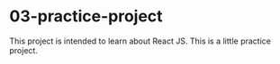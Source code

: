 # 03-practice-project

This project is intended to learn about React JS. This is a little practice project.
